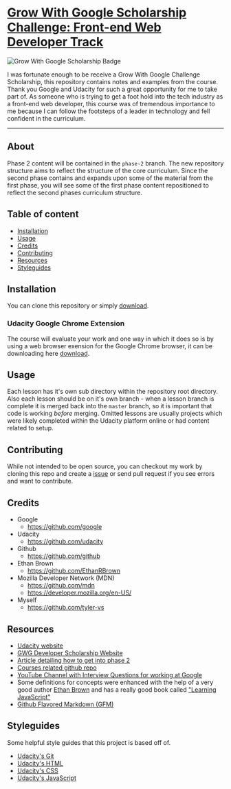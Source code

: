 
# [Grow With Google Scholarship Challenge: Front-end Web Developer Track](https://github.com/tyler-vs/gwg-2018-fewd-scholarship)

![Grow With Google Scholarship Badge](https://user-images.githubusercontent.com/9139991/42738404-2f19b818-8851-11e8-9591-1cca95c62dde.png)


I was fortunate enough to be receive a Grow With Google Challenge Scholarship, this repository contains notes and examples from the course. Thank you Google and Udacity for such a great opportunity for me to take part of. As someone who is trying to get a foot hold into the tech industry as a front-end web developer, this course was of tremendous importance to me because I can follow the footsteps of a leader in technology and fell confident in the curriculum.

---

## About

Phase 2 content will be contained in the `phase-2` branch. The new repository structure aims to reflect the structure of the core curriculum. Since the second phase contains and expands upon some of the material from the first phase, you will see some of the first phase content repositioned to reflect the second phases curriculum structure.

## Table of content

- [Installation](#installation)
- [Usage](#usage)
- [Credits](#credits)
- [Contributing](#contributing)
- [Resources](#resources)
- [Styleguides](#styleguides)

## Installation

You can clone this repository or simply [download](https://github.com/tyler-vs/gwg-2018-fewd-scholarship/archive/master.zip).

### Udacity Google Chrome Extension

The course will evaluate your work and one way in which it does so is by using a web browser exension for the Google Chrome browser, it can be downloading here [download](https://chrome.google.com/webstore/detail/udacity-front-end-feedbac/melpgahbngpgnbhhccnopmlmpbmdaeoi/related).

## Usage

Each lesson has it's own sub directory within the repository root directory. Also each lesson should be on it's own branch - when a lesson branch is complete it is merged back into the `master` branch, so it is important that code is working _before_ merging. Omitted lessons are usually projects which were likely completed within the Udacity platform online or had content related to setup.

## Contributing

While not intended to be open source, you can checkout my work by cloning this repo and create a [issue](https://github.com/tyler-vs/gwg-2018-fewd-scholarship/issues/new) or send pull request if you see errors and want to contribute.

## Credits

- Google
    + https://github.com/google
- Udacity
    + https://github.com/udacity
- Github
    + https://github.com/github
- Ethan Brown
    + https://github.com/EthanRBrown
- Mozilla Developer Network (MDN)
    + https://github.com/mdn
    + https://developer.mozilla.org/en-US/
- Myself
    + https://github.com/tyler-vs

## Resources

- [Udacity website](https://www.udacity.com/)
- [GWG Developer Scholarship Website](https://sites.google.com/udacity.com/gwgdevscholarship/home)
- [Article detailing how to get into phase 2](https://medium.com/udacity/the-5-things-you-need-to-do-to-get-selected-for-the-2nd-phase-of-your-google-udacity-scholarship-649f22376030)
- [Courses related github repo](https://udacity.github.io/fend/)
- [YouTube Channel with Interview Questions for working at Google](https://www.youtube.com/watch?v=mElVGah7Epg)
- Some definitions for concepts were enhanced with the help of a very good author [Ethan Brown](EthanRBrown) and has a really good book called ["Learning JavaScript"](https://www.amazon.com/Learning-JavaScript-Essentials-Application-Development/dp/1491914912)
- [Github Flavored Markdown (GFM)](https://guides.github.com/features/mastering-markdown/)

## Styleguides

Some helpful style guides that this project is based off of.

- [Udacity's Git](https://udacity.github.io/git-styleguide/)
- [Udacity's HTML](https://udacity.github.io/frontend-nanodegree-styleguide/index.html)
- [Udacity's CSS](https://udacity.github.io/frontend-nanodegree-styleguide/css.html)
- [Udacity's JavaScript](https://udacity.github.io/frontend-nanodegree-styleguide/javascript.html)